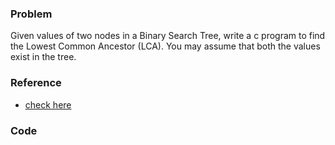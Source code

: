### Problem
Given values of two nodes in a Binary Search Tree, write a c program to find the Lowest Common Ancestor (LCA). You may assume that both the values exist in the tree.

### Reference
- [check here](http://www.geeksforgeeks.org/lowest-common-ancestor-in-a-binary-search-tree/)

### Code
